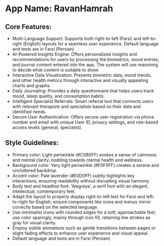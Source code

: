 # **App Name**: RavanHamrah

## Core Features:

- Multi-Language Support: Supports both right-to-left (Farsi) and left-to-right (English) layouts for a seamless user experience. Default language and texts are in Farsi (Persian)
- AI-Powered Insights Engine: Offers personalized insights and recommendations for users by processing the biometrics, mood entries, and journal content entered into the app. The system will use reasoning to decide what content is suitable to show.
- Interactive Data Visualization: Presents biometric data, mood trends, and other health metrics through interactive and visually appealing charts and graphs.
- Daily Journaling: Provides a daily questionnaire that helps users track mood, sleep quality, and consumption habits.
- Intelligent Specialist Referrals: Smart referral tool that connects users with relevant therapists and specialists based on their data and identified needs.
- Secure User Authentication: Offers secure user registration via phone number and email with unique User ID, privacy settings, and role-based access levels (general, specialist).

## Style Guidelines:

- Primary color: Light periwinkle (#C0B0FF) evokes a sense of calmness and mental clarity, nodding towards mental health and wellness.
- Background color: Very light periwinkle (#F0F0FF) creates a serene and uncluttered backdrop.
- Accent color: Pale lavender (#E0D0FF) subtly highlights key interactions, ensuring readability without disrupting visual harmony.
- Body text and headline font: 'Alegreya', a serif font with an elegant, intellectual, contemporary feel.
- Adapt the layout to properly display right-to-left text for Farsi and left-to-right for English; ensure components like icons and menus mirror correctly based on the selected language.
- Use minimalist icons with rounded edges for a soft, approachable feel; use color sparingly, mainly through icon fill, retaining line strokes as gray for visual clarity.
- Employ subtle animations such as gentle transitions between pages or slight fading effects to enhance user experience and visual appeal.
- Default language and texts are in Farsi (Persian)